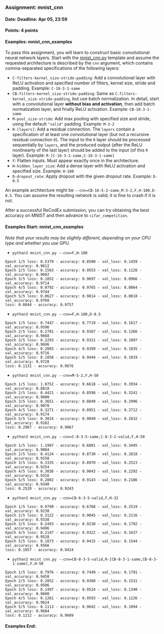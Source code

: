 ### Assignment: mnist_cnn
#### Date: Deadline: Apr 05, 23:59
#### Points: 4 points
#### Examples: mnist_cnn_examples

To pass this assignment, you will learn to construct basic convolutional
neural network layers. Start with the
[mnist_cnn.py](https://github.com/ufal/npfl114/tree/past-2021/labs/04/mnist_cnn.py)
template and assume the requested architecture is described by the `cnn`
argument, which contains comma-separated specifications of the following layers:
- `C-filters-kernel_size-stride-padding`: Add a convolutional layer with ReLU
  activation and specified number of filters, kernel size, stride and padding.
  Example: `C-10-3-1-same`
- `CB-filters-kernel_size-stride-padding`: Same as
  `C-filters-kernel_size-stride-padding`, but use batch normalization.
  In detail, start with a convolutional layer **without bias and activation**,
  then add batch normalization layer, and finally ReLU activation.
  Example: `CB-10-3-1-same`
- `M-pool_size-stride`: Add max pooling with specified size and stride, using
  the default `"valid"` padding.
  Example: `M-3-2`
- `R-[layers]`: Add a residual connection. The `layers` contain a specification
  of at least one convolutional layer (but not a recursive residual connection `R`).
  The input to the `R` layer should be processed sequentially by `layers`, and the
  produced output (after the ReLU nonlinearty of the last layer) should be added
  to the input (of this `R` layer).
  Example: `R-[C-16-3-1-same,C-16-3-1-same]`
- `F`: Flatten inputs. Must appear exactly once in the architecture.
- `H-hidden_layer_size`: Add a dense layer with ReLU activation and specified
  size. Example: `H-100`
- `D-dropout_rate`: Apply dropout with the given dropout rate. Example: `D-0.5`

An example architecture might be `--cnn=CB-16-5-2-same,M-3-2,F,H-100,D-0.5`.
You can assume the resulting network is valid; it is fine to crash if it is not.

After a successful ReCodEx submission, you can try obtaining the best accuracy
on MNIST and then advance to `cifar_competition`.

#### Examples Start: mnist_cnn_examples
_Note that your results may be slightly different, depending on your CPU type and whether you use GPU._
- `python3 mnist_cnn.py --cnn=F,H-100`
```
Epoch 1/5 loss: 0.5379 - accuracy: 0.8500 - val_loss: 0.1459 - val_accuracy: 0.9612
Epoch 2/5 loss: 0.1563 - accuracy: 0.9553 - val_loss: 0.1128 - val_accuracy: 0.9682
Epoch 3/5 loss: 0.1052 - accuracy: 0.9697 - val_loss: 0.0966 - val_accuracy: 0.9714
Epoch 4/5 loss: 0.0792 - accuracy: 0.9765 - val_loss: 0.0864 - val_accuracy: 0.9744
Epoch 5/5 loss: 0.0627 - accuracy: 0.9814 - val_loss: 0.0818 - val_accuracy: 0.9768
loss: 0.0844 - accuracy: 0.9757
```
- `python3 mnist_cnn.py --cnn=F,H-100,D-0.5`
```
Epoch 1/5 loss: 0.7447 - accuracy: 0.7719 - val_loss: 0.1617 - val_accuracy: 0.9596
Epoch 2/5 loss: 0.2781 - accuracy: 0.9167 - val_loss: 0.1266 - val_accuracy: 0.9668
Epoch 3/5 loss: 0.2293 - accuracy: 0.9321 - val_loss: 0.1097 - val_accuracy: 0.9696
Epoch 4/5 loss: 0.2003 - accuracy: 0.9399 - val_loss: 0.1035 - val_accuracy: 0.9716
Epoch 5/5 loss: 0.1858 - accuracy: 0.9444 - val_loss: 0.1019 - val_accuracy: 0.9728
loss: 0.1131 - accuracy: 0.9676
```
- `python3 mnist_cnn.py --cnn=M-5-2,F,H-50`
```
Epoch 1/5 loss: 1.0752 - accuracy: 0.6618 - val_loss: 0.3934 - val_accuracy: 0.8818
Epoch 2/5 loss: 0.4421 - accuracy: 0.8598 - val_loss: 0.3241 - val_accuracy: 0.9000
Epoch 3/5 loss: 0.3651 - accuracy: 0.8849 - val_loss: 0.2996 - val_accuracy: 0.9078
Epoch 4/5 loss: 0.3271 - accuracy: 0.8951 - val_loss: 0.2712 - val_accuracy: 0.9174
Epoch 5/5 loss: 0.3014 - accuracy: 0.9049 - val_loss: 0.2632 - val_accuracy: 0.9182
loss: 0.2967 - accuracy: 0.9067
```
- `python3 mnist_cnn.py --cnn=C-8-3-5-same,C-8-3-2-valid,F,H-50`
```
Epoch 1/5 loss: 1.1907 - accuracy: 0.6001 - val_loss: 0.3445 - val_accuracy: 0.9004
Epoch 2/5 loss: 0.4124 - accuracy: 0.8730 - val_loss: 0.2818 - val_accuracy: 0.9158
Epoch 3/5 loss: 0.3335 - accuracy: 0.8970 - val_loss: 0.2523 - val_accuracy: 0.9254
Epoch 4/5 loss: 0.3036 - accuracy: 0.9043 - val_loss: 0.2292 - val_accuracy: 0.9316
Epoch 5/5 loss: 0.2802 - accuracy: 0.9143 - val_loss: 0.2186 - val_accuracy: 0.9340
loss: 0.2520 - accuracy: 0.9243
```
- `python3 mnist_cnn.py --cnn=CB-6-3-5-valid,F,H-32`
```
Epoch 1/5 loss: 0.9799 - accuracy: 0.6768 - val_loss: 0.2519 - val_accuracy: 0.9230
Epoch 2/5 loss: 0.3122 - accuracy: 0.9045 - val_loss: 0.2116 - val_accuracy: 0.9338
Epoch 3/5 loss: 0.2493 - accuracy: 0.9230 - val_loss: 0.1792 - val_accuracy: 0.9496
Epoch 4/5 loss: 0.2147 - accuracy: 0.9322 - val_loss: 0.1637 - val_accuracy: 0.9528
Epoch 5/5 loss: 0.1873 - accuracy: 0.9415 - val_loss: 0.1544 - val_accuracy: 0.9566
loss: 0.1857 - accuracy: 0.9424
```
- `python3 mnist_cnn.py --cnn=CB-8-3-5-valid,R-[CB-8-3-1-same,CB-8-3-1-same],F,H-50`
```
Epoch 1/5 loss: 0.7976 - accuracy: 0.7449 - val_loss: 0.1791 - val_accuracy: 0.9458
Epoch 2/5 loss: 0.2052 - accuracy: 0.9360 - val_loss: 0.1531 - val_accuracy: 0.9506
Epoch 3/5 loss: 0.1497 - accuracy: 0.9524 - val_loss: 0.1340 - val_accuracy: 0.9600
Epoch 4/5 loss: 0.1261 - accuracy: 0.9593 - val_loss: 0.1226 - val_accuracy: 0.9624
Epoch 5/5 loss: 0.1113 - accuracy: 0.9642 - val_loss: 0.1094 - val_accuracy: 0.9684
loss: 0.1212 - accuracy: 0.9609
```
#### Examples End:
